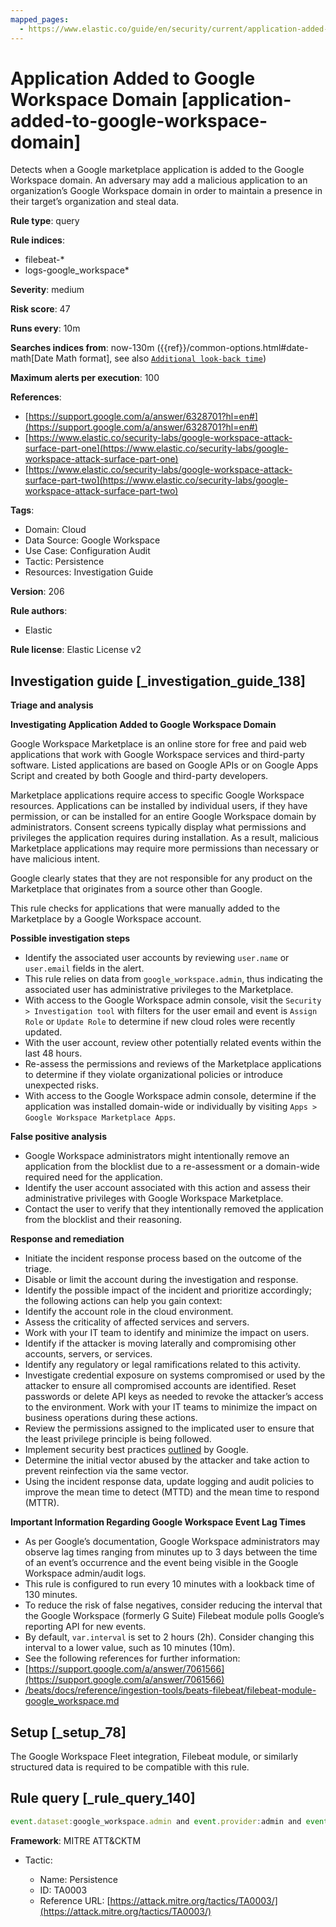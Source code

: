 ```yaml
---
mapped_pages:
  - https://www.elastic.co/guide/en/security/current/application-added-to-google-workspace-domain.html
---
```


# Application Added to Google Workspace Domain [application-added-to-google-workspace-domain]

Detects when a Google marketplace application is added to the Google Workspace domain. An adversary may add a malicious application to an organization’s Google Workspace domain in order to maintain a presence in their target’s organization and steal data.

**Rule type**: query

**Rule indices**:

* filebeat-*
* logs-google_workspace*

**Severity**: medium

**Risk score**: 47

**Runs every**: 10m

**Searches indices from**: now-130m ({{ref}}/common-options.html#date-math[Date Math format], see also [`Additional look-back time`](docs-content://solutions/security/detect-and-alert/create-detection-rule.md#rule-schedule))

**Maximum alerts per execution**: 100

**References**:

* [https://support.google.com/a/answer/6328701?hl=en#](https://support.google.com/a/answer/6328701?hl=en#)
* [https://www.elastic.co/security-labs/google-workspace-attack-surface-part-one](https://www.elastic.co/security-labs/google-workspace-attack-surface-part-one)
* [https://www.elastic.co/security-labs/google-workspace-attack-surface-part-two](https://www.elastic.co/security-labs/google-workspace-attack-surface-part-two)

**Tags**:

* Domain: Cloud
* Data Source: Google Workspace
* Use Case: Configuration Audit
* Tactic: Persistence
* Resources: Investigation Guide

**Version**: 206

**Rule authors**:

* Elastic

**Rule license**: Elastic License v2

## Investigation guide [_investigation_guide_138]

**Triage and analysis**

**Investigating Application Added to Google Workspace Domain**

Google Workspace Marketplace is an online store for free and paid web applications that work with Google Workspace services and third-party software. Listed applications are based on Google APIs or on Google Apps Script and created by both Google and third-party developers.

Marketplace applications require access to specific Google Workspace resources. Applications can be installed by individual users, if they have permission, or can be installed for an entire Google Workspace domain by administrators. Consent screens typically display what permissions and privileges the application requires during installation. As a result, malicious Marketplace applications may require more permissions than necessary or have malicious intent.

Google clearly states that they are not responsible for any product on the Marketplace that originates from a source other than Google.

This rule checks for applications that were manually added to the Marketplace by a Google Workspace account.

**Possible investigation steps**

* Identify the associated user accounts by reviewing `user.name` or `user.email` fields in the alert.
* This rule relies on data from `google_workspace.admin`, thus indicating the associated user has administrative privileges to the Marketplace.
* With access to the Google Workspace admin console, visit the `Security > Investigation tool` with filters for the user email and event is `Assign Role` or `Update Role` to determine if new cloud roles were recently updated.
* With the user account, review other potentially related events within the last 48 hours.
* Re-assess the permissions and reviews of the Marketplace applications to determine if they violate organizational policies or introduce unexpected risks.
* With access to the Google Workspace admin console, determine if the application was installed domain-wide or individually by visiting `Apps > Google Workspace Marketplace Apps`.

**False positive analysis**

* Google Workspace administrators might intentionally remove an application from the blocklist due to a re-assessment or a domain-wide required need for the application.
* Identify the user account associated with this action and assess their administrative privileges with Google Workspace Marketplace.
* Contact the user to verify that they intentionally removed the application from the blocklist and their reasoning.

**Response and remediation**

* Initiate the incident response process based on the outcome of the triage.
* Disable or limit the account during the investigation and response.
* Identify the possible impact of the incident and prioritize accordingly; the following actions can help you gain context:
* Identify the account role in the cloud environment.
* Assess the criticality of affected services and servers.
* Work with your IT team to identify and minimize the impact on users.
* Identify if the attacker is moving laterally and compromising other accounts, servers, or services.
* Identify any regulatory or legal ramifications related to this activity.
* Investigate credential exposure on systems compromised or used by the attacker to ensure all compromised accounts are identified. Reset passwords or delete API keys as needed to revoke the attacker’s access to the environment. Work with your IT teams to minimize the impact on business operations during these actions.
* Review the permissions assigned to the implicated user to ensure that the least privilege principle is being followed.
* Implement security best practices [outlined](https://support.google.com/a/answer/7587183) by Google.
* Determine the initial vector abused by the attacker and take action to prevent reinfection via the same vector.
* Using the incident response data, update logging and audit policies to improve the mean time to detect (MTTD) and the mean time to respond (MTTR).

**Important Information Regarding Google Workspace Event Lag Times**

* As per Google’s documentation, Google Workspace administrators may observe lag times ranging from minutes up to 3 days between the time of an event’s occurrence and the event being visible in the Google Workspace admin/audit logs.
* This rule is configured to run every 10 minutes with a lookback time of 130 minutes.
* To reduce the risk of false negatives, consider reducing the interval that the Google Workspace (formerly G Suite) Filebeat module polls Google’s reporting API for new events.
* By default, `var.interval` is set to 2 hours (2h). Consider changing this interval to a lower value, such as 10 minutes (10m).
* See the following references for further information:
* [https://support.google.com/a/answer/7061566](https://support.google.com/a/answer/7061566)
* [/beats/docs/reference/ingestion-tools/beats-filebeat/filebeat-module-google_workspace.md](beats://docs/reference/filebeat/filebeat-module-google_workspace.md)


## Setup [_setup_78]

The Google Workspace Fleet integration, Filebeat module, or similarly structured data is required to be compatible with this rule.


## Rule query [_rule_query_140]

```js
event.dataset:google_workspace.admin and event.provider:admin and event.category:iam and event.action:ADD_APPLICATION
```

**Framework**: MITRE ATT&CKTM

* Tactic:

    * Name: Persistence
    * ID: TA0003
    * Reference URL: [https://attack.mitre.org/tactics/TA0003/](https://attack.mitre.org/tactics/TA0003/)




